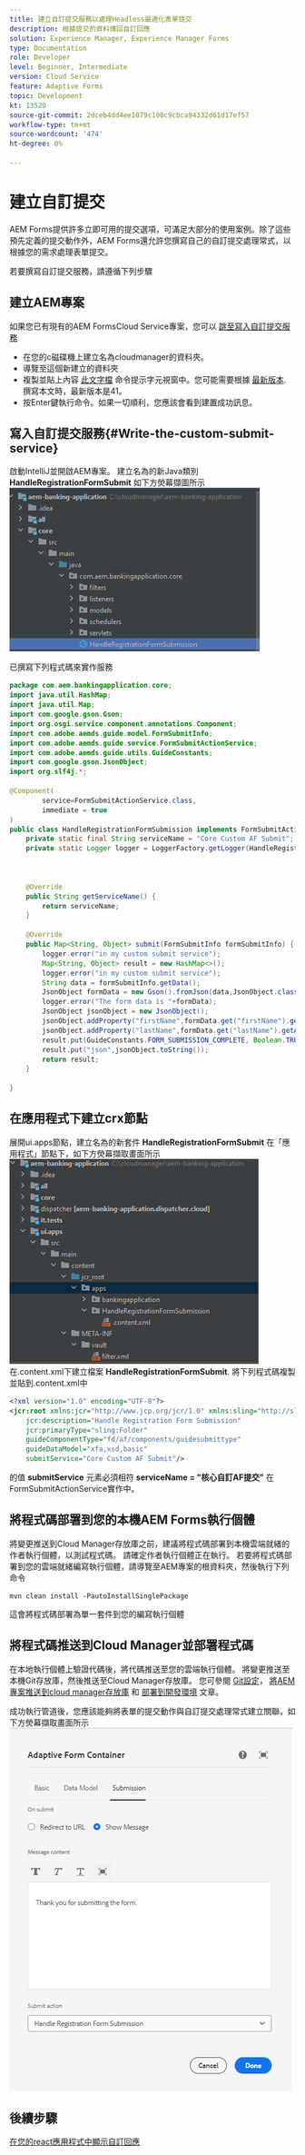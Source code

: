 ```yaml
---
title: 建立自訂提交服務以處理Headless最適化表單提交
description: 根據提交的資料傳回自訂回應
solution: Experience Manager, Experience Manager Forms
type: Documentation
role: Developer
level: Beginner, Intermediate
version: Cloud Service
feature: Adaptive Forms
topic: Development
kt: 13520
source-git-commit: 2dceb4dd4ee1079c100c9cbca94332d61d17ef57
workflow-type: tm+mt
source-wordcount: '474'
ht-degree: 0%

---
```



# 建立自訂提交

AEM Forms提供許多立即可用的提交選項，可滿足大部分的使用案例。除了這些預先定義的提交動作外，AEM Forms還允許您撰寫自己的自訂提交處理常式，以根據您的需求處理表單提交。

若要撰寫自訂提交服務，請遵循下列步驟

## 建立AEM專案

如果您已有現有的AEM FormsCloud Service專案，您可以 [跳至寫入自訂提交服務](#Write-the-custom-submit-service)

* 在您的c磁碟機上建立名為cloudmanager的資料夾。
* 導覽至這個新建立的資料夾
* 複製並貼上內容 [此文字檔](./assets/creating-maven-project.txt) 命令提示字元視窗中。您可能需要根據 [最新版本](https://github.com/adobe/aem-project-archetype/releases). 撰寫本文時，最新版本是41。
* 按Enter鍵執行命令。如果一切順利，您應該會看到建置成功訊息。

## 寫入自訂提交服務{#Write-the-custom-submit-service}

啟動IntelliJ並開啟AEM專案。 建立名為的新Java類別 **HandleRegistrationFormSubmit** 如下方熒幕擷圖所示
![custom-submit-service](./assets/custom-submit-service.png)

已撰寫下列程式碼來實作服務

```java
package com.aem.bankingapplication.core;
import java.util.HashMap;
import java.util.Map;
import com.google.gson.Gson;
import org.osgi.service.component.annotations.Component;
import com.adobe.aemds.guide.model.FormSubmitInfo;
import com.adobe.aemds.guide.service.FormSubmitActionService;
import com.adobe.aemds.guide.utils.GuideConstants;
import com.google.gson.JsonObject;
import org.slf4j.*;

@Component(
        service=FormSubmitActionService.class,
        immediate = true
)
public class HandleRegistrationFormSubmission implements FormSubmitActionService {
    private static final String serviceName = "Core Custom AF Submit";
    private static Logger logger = LoggerFactory.getLogger(HandleRegistrationFormSubmission.class);



    @Override
    public String getServiceName() {
        return serviceName;
    }

    @Override
    public Map<String, Object> submit(FormSubmitInfo formSubmitInfo) {
        logger.error("in my custom submit service");
        Map<String, Object> result = new HashMap<>();
        logger.error("in my custom submit service");
        String data = formSubmitInfo.getData();
        JsonObject formData = new Gson().fromJson(data,JsonObject.class);
        logger.error("The form data is "+formData);
        JsonObject jsonObject = new JsonObject();
        jsonObject.addProperty("firstName",formData.get("firstName").getAsString());
        jsonObject.addProperty("lastName",formData.get("lastName").getAsString());
        result.put(GuideConstants.FORM_SUBMISSION_COMPLETE, Boolean.TRUE);
        result.put("json",jsonObject.toString());
        return result;
    }

}
```

## 在應用程式下建立crx節點

展開ui.apps節點，建立名為的新套件 **HandleRegistrationFormSubmit** 在「應用程式」節點下，如下方熒幕擷取畫面所示
![crx-node](./assets/crx-node.png)
在.content.xml下建立檔案 **HandleRegistrationFormSubmit**. 將下列程式碼複製並貼到.content.xml中

```xml
<?xml version="1.0" encoding="UTF-8"?>
<jcr:root xmlns:jcr="http://www.jcp.org/jcr/1.0" xmlns:sling="http://sling.apache.org/jcr/sling/1.0"
    jcr:description="Handle Registration Form Submission"
    jcr:primaryType="sling:Folder"
    guideComponentType="fd/af/components/guidesubmittype"
    guideDataModel="xfa,xsd,basic"
    submitService="Core Custom AF Submit"/>
```

的值 **submitService** 元素必須相符  **serviceName = &quot;核心自訂AF提交&quot;** 在FormSubmitActionService實作中。

## 將程式碼部署到您的本機AEM Forms執行個體

將變更推送到Cloud Manager存放庫之前，建議將程式碼部署到本機雲端就緒的作者執行個體，以測試程式碼。 請確定作者執行個體正在執行。
若要將程式碼部署到您的雲端就緒編寫執行個體，請導覽至AEM專案的根資料夾，然後執行下列命令

```
mvn clean install -PautoInstallSinglePackage
```

這會將程式碼部署為單一套件到您的編寫執行個體

## 將程式碼推送到Cloud Manager並部署程式碼

在本地執行個體上驗證代碼後，將代碼推送至您的雲端執行個體。
將變更推送至本機Git存放庫，然後推送至Cloud Manager存放庫。 您可參閱  [Git設定](https://experienceleague.adobe.com/docs/experience-manager-learn/cloud-service/forms/developing-for-cloud-service/setup-git.html)， [將AEM專案推送到cloud manager存放庫](https://experienceleague.adobe.com/docs/experience-manager-learn/cloud-service/forms/developing-for-cloud-service/push-project-to-cloud-manager-git.html) 和 [部署到開發環境](https://experienceleague.adobe.com/docs/experience-manager-learn/cloud-service/forms/developing-for-cloud-service/deploy-to-dev-environment.html) 文章。

成功執行管道後，您應該能夠將表單的提交動作與自訂提交處理常式建立關聯，如下方熒幕擷取畫面所示
![submit-action](./assets/configure-submit-action.png)

## 後續步驟

[在您的react應用程式中顯示自訂回應](./handle-response-react-app.md)












